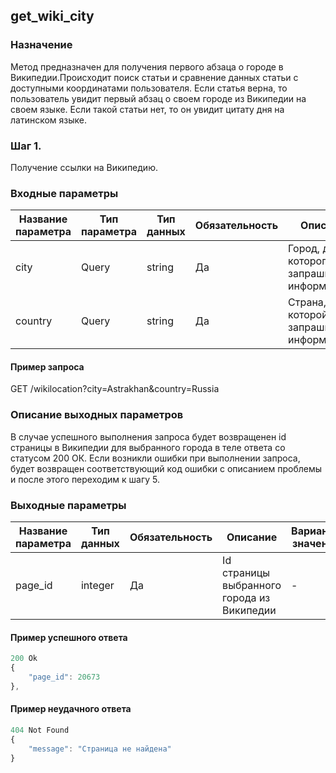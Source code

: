 ## get_wiki_city
### Назначение
Метод предназначен для получения первого абзаца о городе в Википедии.Происходит поиск статьи и сравнение данных статьи с доступными координатами пользователя. Если статья верна, то пользователь увидит первый абзац о своем городе из Википедии на своем языке. Если такой статьи нет, то он увидит цитату дня на латинском языке.

### Шаг 1.
Получение ссылки на Википедию.

### Входные параметры
| Название параметра | Тип параметра | Тип данных | Обязательность | Описание | Варианты значений |
| --- | ---| ---| --- | --- | --- |
| city | Query | string | Да | Город, для которого запрашивается информация | - |
| country | Query | string | Да | Страна, для которой запрашивается информация| - |

#### Пример запроса
GET /wikilocation?city=Astrakhan&country=Russia

### Описание выходных параметров
В случае успешного выполнения запроса будет возвращенен id страницы в Википедии для выбранного города в теле ответа со статусом 200 ОК. Если возникли ошибки при выполнении запроса, будет возвращен соответствующий код ошибки с описанием проблемы и после этого переходим к шагу 5.

### Выходные параметры
| Название параметра | Тип данных | Обязательность | Описание | Варианты значений |
| --- |--- | --- | --- | --- |
| page_id | integer | Да | Id страницы выбранного города из Википедии | - |

#### Пример успешного ответа
```javascript
200 Ok
{
    "page_id": 20673
},
```

#### Пример неудачного ответа
```javascript
404 Not Found
{
    "message": "Страница не найдена"
}
```